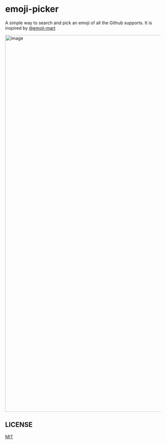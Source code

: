 # emoji-picker

A simple way to search and pick an emoji of all the Github supports. It is inspired by [@emoji-mart](https://cdn.jsdelivr.net/npm/@emoji-mart/data)

<img width="1221" alt="image" src="https://user-images.githubusercontent.com/23629097/231808254-35bc5ca6-e934-40e0-acab-6e2a9ff866c4.png">

## LICENSE

[MIT](https://github.com/guxuerui/emoji-picker/blob/main/LICENSE)
